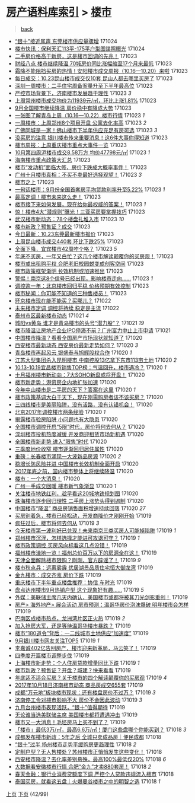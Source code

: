 [房产语料库索引](../../README.md)  > [楼市](楼市.md)
====
> [back](../README.md)

- [“银十”接近尾声 东莞楼市供应量骤增](http://jkwz.applinzi.com/ittc/7027693120890864657.html#%E2%80%9C%E9%93%B6%E5%8D%81%E2%80%9D%E6%8E%A5%E8%BF%91%E5%B0%BE%E5%A3%B0+%E4%B8%9C%E8%8E%9E%E6%A5%BC%E5%B8%82%E4%BE%9B%E5%BA%94%E9%87%8F%E9%AA%A4%E5%A2%9E) 171024  
- [楼市快讯：保利天汇113平-175平户型图谍照曝光](http://jkwz.applinzi.com/ittc/7027787992515740689.html#%E6%A5%BC%E5%B8%82%E5%BF%AB%E8%AE%AF%EF%BC%9A%E4%BF%9D%E5%88%A9%E5%A4%A9%E6%B1%87113%E5%B9%B3-175%E5%B9%B3%E6%88%B7%E5%9E%8B%E5%9B%BE%E8%B0%8D%E7%85%A7%E6%9B%9D%E5%85%89) 171024  
- [二手房价格高于新房，这是楼市回调的先兆！](http://jkwz.applinzi.com/ittc/7027685170394694673.html#%E4%BA%8C%E6%89%8B%E6%88%BF%E4%BB%B7%E6%A0%BC%E9%AB%98%E4%BA%8E%E6%96%B0%E6%88%BF%EF%BC%8C%E8%BF%99%E6%98%AF%E6%A5%BC%E5%B8%82%E5%9B%9E%E8%B0%83%E7%9A%84%E5%85%88%E5%85%86%EF%BC%81) 171023  
- [财经八点 楼市继续降温 70城房价同比涨幅缩至17个月来最低](http://jkwz.applinzi.com/ittc/7027717393005151249.html#%E8%B4%A2%E7%BB%8F%E5%85%AB%E7%82%B9+%E6%A5%BC%E5%B8%82%E7%BB%A7%E7%BB%AD%E9%99%8D%E6%B8%A9+70%E5%9F%8E%E6%88%BF%E4%BB%B7%E5%90%8C%E6%AF%94%E6%B6%A8%E5%B9%85%E7%BC%A9%E8%87%B317%E4%B8%AA%E6%9C%88%E6%9D%A5%E6%9C%80%E4%BD%8E) 171023  
- [霜降不能阻挡买房的热情！安阳楼市成交周报（10.16—10.20）来啦](http://jkwz.applinzi.com/ittc/7027698363921859600.html#%E9%9C%9C%E9%99%8D%E4%B8%8D%E8%83%BD%E9%98%BB%E6%8C%A1%E4%B9%B0%E6%88%BF%E7%9A%84%E7%83%AD%E6%83%85%EF%BC%81%E5%AE%89%E9%98%B3%E6%A5%BC%E5%B8%82%E6%88%90%E4%BA%A4%E5%91%A8%E6%8A%A5%EF%BC%8810.16%E2%80%9410.20%EF%BC%89%E6%9D%A5%E5%95%A6) 171023  
- [每日成交：10.23昆山楼市成交仅10套 昆山人都去哪里买房了](http://jkwz.applinzi.com/ittc/7027688940969133073.html#%E6%AF%8F%E6%97%A5%E6%88%90%E4%BA%A4%EF%BC%9A10.23%E6%98%86%E5%B1%B1%E6%A5%BC%E5%B8%82%E6%88%90%E4%BA%A4%E4%BB%8510%E5%A5%97+%E6%98%86%E5%B1%B1%E4%BA%BA%E9%83%BD%E5%8E%BB%E5%93%AA%E9%87%8C%E4%B9%B0%E6%88%BF%E4%BA%86) 171023  
- [深圳一周楼市：二手住宅周备案量升至下半年最高位](http://jkwz.applinzi.com/ittc/7027693825697514513.html#%E6%B7%B1%E5%9C%B3%E4%B8%80%E5%91%A8%E6%A5%BC%E5%B8%82%EF%BC%9A%E4%BA%8C%E6%89%8B%E4%BD%8F%E5%AE%85%E5%91%A8%E5%A4%87%E6%A1%88%E9%87%8F%E5%8D%87%E8%87%B3%E4%B8%8B%E5%8D%8A%E5%B9%B4%E6%9C%80%E9%AB%98%E4%BD%8D) 171023  
- [严控市场背景下，济南楼市发展趋于理性](http://jkwz.applinzi.com/ittc/7027689906615354384.html#%E4%B8%A5%E6%8E%A7%E5%B8%82%E5%9C%BA%E8%83%8C%E6%99%AF%E4%B8%8B%EF%BC%8C%E6%B5%8E%E5%8D%97%E6%A5%BC%E5%B8%82%E5%8F%91%E5%B1%95%E8%B6%8B%E4%BA%8E%E7%90%86%E6%80%A7) 171023 *3* 
- [上周常州楼市成交均价为11939元/㎡，环比上涨1.81%](http://jkwz.applinzi.com/ittc/7027685153097384976.html#%E4%B8%8A%E5%91%A8%E5%B8%B8%E5%B7%9E%E6%A5%BC%E5%B8%82%E6%88%90%E4%BA%A4%E5%9D%87%E4%BB%B7%E4%B8%BA11939%E5%85%83%2F%E3%8E%A1%EF%BC%8C%E7%8E%AF%E6%AF%94%E4%B8%8A%E6%B6%A81.81%25) 171023  
- [9月全国楼市继续降温 房价稳中有降成大势](http://jkwz.applinzi.com/ittc/7027684910490453008.html#9%E6%9C%88%E5%85%A8%E5%9B%BD%E6%A5%BC%E5%B8%82%E7%BB%A7%E7%BB%AD%E9%99%8D%E6%B8%A9+%E6%88%BF%E4%BB%B7%E7%A8%B3%E4%B8%AD%E6%9C%89%E9%99%8D%E6%88%90%E5%A4%A7%E5%8A%BF) 171023  
- [一张图了解青岛上周（10.16—10.22）楼市行情](http://jkwz.applinzi.com/ittc/7027682746867123216.html#%E4%B8%80%E5%BC%A0%E5%9B%BE%E4%BA%86%E8%A7%A3%E9%9D%92%E5%B2%9B%E4%B8%8A%E5%91%A8%EF%BC%8810.16%E2%80%9410.22%EF%BC%89%E6%A5%BC%E5%B8%82%E8%A1%8C%E6%83%85) 171023 *1* 
- [一周楼市：上周郑州8个项目开盘 公寓去化率高](http://jkwz.applinzi.com/ittc/7027674294899966993.html#%E4%B8%80%E5%91%A8%E6%A5%BC%E5%B8%82%EF%BC%9A%E4%B8%8A%E5%91%A8%E9%83%91%E5%B7%9E8%E4%B8%AA%E9%A1%B9%E7%9B%AE%E5%BC%80%E7%9B%98+%E5%85%AC%E5%AF%93%E5%8E%BB%E5%8C%96%E7%8E%87%E9%AB%98) 171023 *2* 
- [广佛同城是一家！佛山楼市下半年供应充足有房可选](http://jkwz.applinzi.com/ittc/7027674155380638736.html#%E5%B9%BF%E4%BD%9B%E5%90%8C%E5%9F%8E%E6%98%AF%E4%B8%80%E5%AE%B6%EF%BC%81%E4%BD%9B%E5%B1%B1%E6%A5%BC%E5%B8%82%E4%B8%8B%E5%8D%8A%E5%B9%B4%E4%BE%9B%E5%BA%94%E5%85%85%E8%B6%B3%E6%9C%89%E6%88%BF%E5%8F%AF%E9%80%89) 171023 *3* 
- [没买房的注意 银川楼市传来重要消息！这6件大事你得知道](http://jkwz.applinzi.com/ittc/7027670588989113361.html#%E6%B2%A1%E4%B9%B0%E6%88%BF%E7%9A%84%E6%B3%A8%E6%84%8F+%E9%93%B6%E5%B7%9D%E6%A5%BC%E5%B8%82%E4%BC%A0%E6%9D%A5%E9%87%8D%E8%A6%81%E6%B6%88%E6%81%AF%EF%BC%81%E8%BF%996%E4%BB%B6%E5%A4%A7%E4%BA%8B%E4%BD%A0%E5%BE%97%E7%9F%A5%E9%81%93) 171023  
- [楼市周报：上周重庆楼市重点大事件一览](http://jkwz.applinzi.com/ittc/7027667466417865745.html#%E6%A5%BC%E5%B8%82%E5%91%A8%E6%8A%A5%EF%BC%9A%E4%B8%8A%E5%91%A8%E9%87%8D%E5%BA%86%E6%A5%BC%E5%B8%82%E9%87%8D%E7%82%B9%E5%A4%A7%E4%BA%8B%E4%BB%B6%E4%B8%80%E8%A7%88) 171023  
- [10月第四周沪楼市成交8.58万方 均价47798元/㎡](http://jkwz.applinzi.com/ittc/7027657024832291857.html#10%E6%9C%88%E7%AC%AC%E5%9B%9B%E5%91%A8%E6%B2%AA%E6%A5%BC%E5%B8%82%E6%88%90%E4%BA%A48.58%E4%B8%87%E6%96%B9+%E5%9D%87%E4%BB%B747798%E5%85%83%2F%E3%8E%A1) 171023 *1* 
- [海南楼市重点政策大汇总](http://jkwz.applinzi.com/ittc/7027657137235428369.html#%E6%B5%B7%E5%8D%97%E6%A5%BC%E5%B8%82%E9%87%8D%E7%82%B9%E6%94%BF%E7%AD%96%E5%A4%A7%E6%B1%87%E6%80%BB) 171023  
- [楼市“发动机”面临大修，房价下跌成大概率事件！](http://jkwz.applinzi.com/ittc/7027655776284443665.html#%E6%A5%BC%E5%B8%82%E2%80%9C%E5%8F%91%E5%8A%A8%E6%9C%BA%E2%80%9D%E9%9D%A2%E4%B8%B4%E5%A4%A7%E4%BF%AE%EF%BC%8C%E6%88%BF%E4%BB%B7%E4%B8%8B%E8%B7%8C%E6%88%90%E5%A4%A7%E6%A6%82%E7%8E%87%E4%BA%8B%E4%BB%B6%EF%BC%81) 171023  
- [广州十月楼市真相：不买不卖最好选择观望！](http://jkwz.applinzi.com/ittc/7027644915180373008.html#%E5%B9%BF%E5%B7%9E%E5%8D%81%E6%9C%88%E6%A5%BC%E5%B8%82%E7%9C%9F%E7%9B%B8%EF%BC%9A%E4%B8%8D%E4%B9%B0%E4%B8%8D%E5%8D%96%E6%9C%80%E5%A5%BD%E9%80%89%E6%8B%A9%E8%A7%82%E6%9C%9B%EF%BC%81) 171023 *3* 
- [楼市之上](http://jkwz.applinzi.com/ittc/7027639308389975057.html#%E6%A5%BC%E5%B8%82%E4%B9%8B%E4%B8%8A) 171023  
- [一句话楼市：9月份全国首套房平均贷款利率升至5.22%](http://jkwz.applinzi.com/ittc/7027632909031310352.html#%E4%B8%80%E5%8F%A5%E8%AF%9D%E6%A5%BC%E5%B8%82%EF%BC%9A9%E6%9C%88%E4%BB%BD%E5%85%A8%E5%9B%BD%E9%A6%96%E5%A5%97%E6%88%BF%E5%B9%B3%E5%9D%87%E8%B4%B7%E6%AC%BE%E5%88%A9%E7%8E%87%E5%8D%87%E8%87%B35.22%25) 171023 *1* 
- [最高定调！楼市未来这么走！](http://jkwz.applinzi.com/ittc/7027631889790272528.html#%E6%9C%80%E9%AB%98%E5%AE%9A%E8%B0%83%EF%BC%81%E6%A5%BC%E5%B8%82%E6%9C%AA%E6%9D%A5%E8%BF%99%E4%B9%88%E8%B5%B0%EF%BC%81) 171023  
- [楼市接下来如何发展，现在给你最权威的答案！](http://jkwz.applinzi.com/ittc/7027610066109334544.html#%E6%A5%BC%E5%B8%82%E6%8E%A5%E4%B8%8B%E6%9D%A5%E5%A6%82%E4%BD%95%E5%8F%91%E5%B1%95%EF%BC%8C%E7%8E%B0%E5%9C%A8%E7%BB%99%E4%BD%A0%E6%9C%80%E6%9D%83%E5%A8%81%E7%9A%84%E7%AD%94%E6%A1%88%EF%BC%81) 171023 *1* 
- [惊！楼市4大“潜规则”曝光！三亚买房要掌握技巧](http://jkwz.applinzi.com/ittc/7027605834266313745.html#%E6%83%8A%EF%BC%81%E6%A5%BC%E5%B8%824%E5%A4%A7%E2%80%9C%E6%BD%9C%E8%A7%84%E5%88%99%E2%80%9D%E6%9B%9D%E5%85%89%EF%BC%81%E4%B8%89%E4%BA%9A%E4%B9%B0%E6%88%BF%E8%A6%81%E6%8E%8C%E6%8F%A1%E6%8A%80%E5%B7%A7) 171023  
- [武汉楼市新动态：78个楼盘扎堆入市](http://jkwz.applinzi.com/ittc/7027604829197829137.html#%E6%AD%A6%E6%B1%89%E6%A5%BC%E5%B8%82%E6%96%B0%E5%8A%A8%E6%80%81%EF%BC%9A78%E4%B8%AA%E6%A5%BC%E7%9B%98%E6%89%8E%E5%A0%86%E5%85%A5%E5%B8%82) 171023 *10* 
- [楼市新政？预售证？成交](http://jkwz.applinzi.com/ittc/7027599740861154320.html#%E6%A5%BC%E5%B8%82%E6%96%B0%E6%94%BF%EF%BC%9F%E9%A2%84%E5%94%AE%E8%AF%81%EF%BC%9F%E6%88%90%E4%BA%A4) 171023  
- [今日最新：10.23东莞最新楼市报价](http://jkwz.applinzi.com/ittc/7027578092426626064.html#%E4%BB%8A%E6%97%A5%E6%9C%80%E6%96%B0%EF%BC%9A10.23%E4%B8%9C%E8%8E%9E%E6%9C%80%E6%96%B0%E6%A5%BC%E5%B8%82%E6%8A%A5%E4%BB%B7) 171023  
- [上周昆山楼市成交440套 环比下跌25%](http://jkwz.applinzi.com/ittc/7027578050433254416.html#%E4%B8%8A%E5%91%A8%E6%98%86%E5%B1%B1%E6%A5%BC%E5%B8%82%E6%88%90%E4%BA%A4440%E5%A5%97+%E7%8E%AF%E6%AF%94%E4%B8%8B%E8%B7%8C25%25) 171023  
- [全面下降，宜宾楼市42周咋个咯？](http://jkwz.applinzi.com/ittc/7027577448328332304.html#%E5%85%A8%E9%9D%A2%E4%B8%8B%E9%99%8D%EF%BC%8C%E5%AE%9C%E5%AE%BE%E6%A5%BC%E5%B8%8242%E5%91%A8%E5%92%8B%E4%B8%AA%E5%92%AF%EF%BC%9F) 171023 *5* 
- [年底不买房，一年又白忙？这几个楼市解读颠覆你的买房观！](http://jkwz.applinzi.com/ittc/7027572980622820368.html#%E5%B9%B4%E5%BA%95%E4%B8%8D%E4%B9%B0%E6%88%BF%EF%BC%8C%E4%B8%80%E5%B9%B4%E5%8F%88%E7%99%BD%E5%BF%99%EF%BC%9F%E8%BF%99%E5%87%A0%E4%B8%AA%E6%A5%BC%E5%B8%82%E8%A7%A3%E8%AF%BB%E9%A2%A0%E8%A6%86%E4%BD%A0%E7%9A%84%E4%B9%B0%E6%88%BF%E8%A7%82%EF%BC%81) 171023  
- [楼市或出租购平权 合肥老旧校园蜕变成创客空间](http://jkwz.applinzi.com/ittc/7027565274377749521.html#%E6%A5%BC%E5%B8%82%E6%88%96%E5%87%BA%E7%A7%9F%E8%B4%AD%E5%B9%B3%E6%9D%83+%E5%90%88%E8%82%A5%E8%80%81%E6%97%A7%E6%A0%A1%E5%9B%AD%E8%9C%95%E5%8F%98%E6%88%90%E5%88%9B%E5%AE%A2%E7%A9%BA%E9%97%B4) 171023  
- [楼市政策框架渐明 长效机制或加速推出](http://jkwz.applinzi.com/ittc/7027541317377328144.html#%E6%A5%BC%E5%B8%82%E6%94%BF%E7%AD%96%E6%A1%86%E6%9E%B6%E6%B8%90%E6%98%8E+%E9%95%BF%E6%95%88%E6%9C%BA%E5%88%B6%E6%88%96%E5%8A%A0%E9%80%9F%E6%8E%A8%E5%87%BA) 171023  
- [警惕！南京这8个信号已经出现，影响楼市走向……](http://jkwz.applinzi.com/ittc/7027537556118438929.html#%E8%AD%A6%E6%83%95%EF%BC%81%E5%8D%97%E4%BA%AC%E8%BF%998%E4%B8%AA%E4%BF%A1%E5%8F%B7%E5%B7%B2%E7%BB%8F%E5%87%BA%E7%8E%B0%EF%BC%8C%E5%BD%B1%E5%93%8D%E6%A5%BC%E5%B8%82%E8%B5%B0%E5%90%91%E2%80%A6%E2%80%A6) 171023 *1* 
- [调控逾一年：北京楼市回归平稳 价格预期有效控制](http://jkwz.applinzi.com/ittc/7027528116191364113.html#%E8%B0%83%E6%8E%A7%E9%80%BE%E4%B8%80%E5%B9%B4%EF%BC%9A%E5%8C%97%E4%BA%AC%E6%A5%BC%E5%B8%82%E5%9B%9E%E5%BD%92%E5%B9%B3%E7%A8%B3+%E4%BB%B7%E6%A0%BC%E9%A2%84%E6%9C%9F%E6%9C%89%E6%95%88%E6%8E%A7%E5%88%B6) 171023  
- [楼市秘闻：你可能不知道的三种售楼员！](http://jkwz.applinzi.com/ittc/7027367303610631184.html#%E6%A5%BC%E5%B8%82%E7%A7%98%E9%97%BB%EF%BC%9A%E4%BD%A0%E5%8F%AF%E8%83%BD%E4%B8%8D%E7%9F%A5%E9%81%93%E7%9A%84%E4%B8%89%E7%A7%8D%E5%94%AE%E6%A5%BC%E5%91%98%EF%BC%81) 171023  
- [环京楼市现在能不能买？买哪儿？](http://jkwz.applinzi.com/ittc/7027394112838435857.html#%E7%8E%AF%E4%BA%AC%E6%A5%BC%E5%B8%82%E7%8E%B0%E5%9C%A8%E8%83%BD%E4%B8%8D%E8%83%BD%E4%B9%B0%EF%BC%9F%E4%B9%B0%E5%93%AA%E5%84%BF%EF%BC%9F) 171022  
- [未来楼市定调 调控将持续 稳定是主流](http://jkwz.applinzi.com/ittc/7027391808018056209.html#%E6%9C%AA%E6%9D%A5%E6%A5%BC%E5%B8%82%E5%AE%9A%E8%B0%83+%E8%B0%83%E6%8E%A7%E5%B0%86%E6%8C%81%E7%BB%AD+%E7%A8%B3%E5%AE%9A%E6%98%AF%E4%B8%BB%E6%B5%81) 171022  
- [泰州市区最新楼市动态](http://jkwz.applinzi.com/ittc/7026841623466607632.html#%E6%B3%B0%E5%B7%9E%E5%B8%82%E5%8C%BA%E6%9C%80%E6%96%B0%E6%A5%BC%E5%B8%82%E5%8A%A8%E6%80%81) 171021 *4* 
- [城阳vs黄岛 谁才是青岛楼市的头号“潜力股”？](http://jkwz.applinzi.com/ittc/7026783398515966993.html#%E5%9F%8E%E9%98%B3vs%E9%BB%84%E5%B2%9B+%E8%B0%81%E6%89%8D%E6%98%AF%E9%9D%92%E5%B2%9B%E6%A5%BC%E5%B8%82%E7%9A%84%E5%A4%B4%E5%8F%B7%E2%80%9C%E6%BD%9C%E5%8A%9B%E8%82%A1%E2%80%9D%EF%BC%9F) 171021 *19* 
- [楼市降温让房地产企业IPO停滞不前？广州富力中止上市申请](http://jkwz.applinzi.com/ittc/7026686630990185488.html#%E6%A5%BC%E5%B8%82%E9%99%8D%E6%B8%A9%E8%AE%A9%E6%88%BF%E5%9C%B0%E4%BA%A7%E4%BC%81%E4%B8%9AIPO%E5%81%9C%E6%BB%9E%E4%B8%8D%E5%89%8D%EF%BC%9F%E5%B9%BF%E5%B7%9E%E5%AF%8C%E5%8A%9B%E4%B8%AD%E6%AD%A2%E4%B8%8A%E5%B8%82%E7%94%B3%E8%AF%B7) 171021  
- [中国楼市降温？看看全国房产市场现状就知道了](http://jkwz.applinzi.com/ittc/7026591727236940816.html#%E4%B8%AD%E5%9B%BD%E6%A5%BC%E5%B8%82%E9%99%8D%E6%B8%A9%EF%BC%9F%E7%9C%8B%E7%9C%8B%E5%85%A8%E5%9B%BD%E6%88%BF%E4%BA%A7%E5%B8%82%E5%9C%BA%E7%8E%B0%E7%8A%B6%E5%B0%B1%E7%9F%A5%E9%81%93%E4%BA%86) 171020  
- [西安楼市最新动态 西安房价最新走势如何？](http://jkwz.applinzi.com/ittc/7026583926972351505.html#%E8%A5%BF%E5%AE%89%E6%A5%BC%E5%B8%82%E6%9C%80%E6%96%B0%E5%8A%A8%E6%80%81+%E8%A5%BF%E5%AE%89%E6%88%BF%E4%BB%B7%E6%9C%80%E6%96%B0%E8%B5%B0%E5%8A%BF%E5%A6%82%E4%BD%95%EF%BC%9F) 171020 *3* 
- [青岛楼市再起风云 银盛泰与旭辉股权合作](http://jkwz.applinzi.com/ittc/7026569824610812945.html#%E9%9D%92%E5%B2%9B%E6%A5%BC%E5%B8%82%E5%86%8D%E8%B5%B7%E9%A3%8E%E4%BA%91+%E9%93%B6%E7%9B%9B%E6%B3%B0%E4%B8%8E%E6%97%AD%E8%BE%89%E8%82%A1%E6%9D%83%E5%90%88%E4%BD%9C) 171020 *1* 
- [江苏大型集团杀入昆明楼市 中南控股13亿拿下东市113亩土地](http://jkwz.applinzi.com/ittc/7026568288564413456.html#%E6%B1%9F%E8%8B%8F%E5%A4%A7%E5%9E%8B%E9%9B%86%E5%9B%A2%E6%9D%80%E5%85%A5%E6%98%86%E6%98%8E%E6%A5%BC%E5%B8%82+%E4%B8%AD%E5%8D%97%E6%8E%A7%E8%82%A113%E4%BA%BF%E6%8B%BF%E4%B8%8B%E4%B8%9C%E5%B8%82113%E4%BA%A9%E5%9C%9F%E5%9C%B0) 171020 *2* 
- [10.13-10.19宜昌楼市销售TOP榜：气温回升，楼市遇冷？](http://jkwz.applinzi.com/ittc/7026562146132034577.html#10.13-10.19%E5%AE%9C%E6%98%8C%E6%A5%BC%E5%B8%82%E9%94%80%E5%94%AETOP%E6%A6%9C%EF%BC%9A%E6%B0%94%E6%B8%A9%E5%9B%9E%E5%8D%87%EF%BC%8C%E6%A5%BC%E5%B8%82%E9%81%87%E5%86%B7%EF%BC%9F) 171020 *1* 
- [十月福州楼市新动向：7大SOHO新盘或将开盘！](http://jkwz.applinzi.com/ittc/7026560198670550033.html#%E5%8D%81%E6%9C%88%E7%A6%8F%E5%B7%9E%E6%A5%BC%E5%B8%82%E6%96%B0%E5%8A%A8%E5%90%91%EF%BC%9A7%E5%A4%A7SOHO%E6%96%B0%E7%9B%98%E6%88%96%E5%B0%86%E5%BC%80%E7%9B%98%EF%BC%81) 171020  
- [楼市新走势：港资房企内地扩张加速](http://jkwz.applinzi.com/ittc/7026540138702832657.html#%E6%A5%BC%E5%B8%82%E6%96%B0%E8%B5%B0%E5%8A%BF%EF%BC%9A%E6%B8%AF%E8%B5%84%E6%88%BF%E4%BC%81%E5%86%85%E5%9C%B0%E6%89%A9%E5%BC%A0%E5%8A%A0%E9%80%9F) 171020  
- [今年中山楼市是二手房的天下？答案在这里](http://jkwz.applinzi.com/ittc/7026539987372344336.html#%E4%BB%8A%E5%B9%B4%E4%B8%AD%E5%B1%B1%E6%A5%BC%E5%B8%82%E6%98%AF%E4%BA%8C%E6%89%8B%E6%88%BF%E7%9A%84%E5%A4%A9%E4%B8%8B%EF%BC%9F%E7%AD%94%E6%A1%88%E5%9C%A8%E8%BF%99%E9%87%8C) 171020 *1* 
- [楼市政策基调大白于天下，现在刚需购房者该不该买房？](http://jkwz.applinzi.com/ittc/7026531136946308112.html#%E6%A5%BC%E5%B8%82%E6%94%BF%E7%AD%96%E5%9F%BA%E8%B0%83%E5%A4%A7%E7%99%BD%E4%BA%8E%E5%A4%A9%E4%B8%8B%EF%BC%8C%E7%8E%B0%E5%9C%A8%E5%88%9A%E9%9C%80%E8%B4%AD%E6%88%BF%E8%80%85%E8%AF%A5%E4%B8%8D%E8%AF%A5%E4%B9%B0%E6%88%BF%EF%BC%9F) 171020  
- [三四线楼市是美丽陷阱，没有活路，没有认错机会！](http://jkwz.applinzi.com/ittc/7026530544291152912.html#%E4%B8%89%E5%9B%9B%E7%BA%BF%E6%A5%BC%E5%B8%82%E6%98%AF%E7%BE%8E%E4%B8%BD%E9%99%B7%E9%98%B1%EF%BC%8C%E6%B2%A1%E6%9C%89%E6%B4%BB%E8%B7%AF%EF%BC%8C%E6%B2%A1%E6%9C%89%E8%AE%A4%E9%94%99%E6%9C%BA%E4%BC%9A%EF%BC%81) 171020  
- [北京2017年调控楼市两条经验](http://jkwz.applinzi.com/ittc/7026530032091137041.html#%E5%8C%97%E4%BA%AC2017%E5%B9%B4%E8%B0%83%E6%8E%A7%E6%A5%BC%E5%B8%82%E4%B8%A4%E6%9D%A1%E7%BB%8F%E9%AA%8C) 171020 *1* 
- [揭露楼市验房陷阱 小问题也有大隐患](http://jkwz.applinzi.com/ittc/7026527610992067600.html#%E6%8F%AD%E9%9C%B2%E6%A5%BC%E5%B8%82%E9%AA%8C%E6%88%BF%E9%99%B7%E9%98%B1+%E5%B0%8F%E9%97%AE%E9%A2%98%E4%B9%9F%E6%9C%89%E5%A4%A7%E9%9A%90%E6%82%A3) 171020  
- [全国楼市调控开启“5限”时代，房价将何去何从？](http://jkwz.applinzi.com/ittc/7026511650620965904.html#%E5%85%A8%E5%9B%BD%E6%A5%BC%E5%B8%82%E8%B0%83%E6%8E%A7%E5%BC%80%E5%90%AF%E2%80%9C5%E9%99%90%E2%80%9D%E6%97%B6%E4%BB%A3%EF%BC%8C%E6%88%BF%E4%BB%B7%E5%B0%86%E4%BD%95%E5%8E%BB%E4%BD%95%E4%BB%8E%EF%BC%9F) 171020  
- [深圳楼市投机热度减缓 开发商迎租赁市场新机遇](http://jkwz.applinzi.com/ittc/7026501345752908816.html#%E6%B7%B1%E5%9C%B3%E6%A5%BC%E5%B8%82%E6%8A%95%E6%9C%BA%E7%83%AD%E5%BA%A6%E5%87%8F%E7%BC%93+%E5%BC%80%E5%8F%91%E5%95%86%E8%BF%8E%E7%A7%9F%E8%B5%81%E5%B8%82%E5%9C%BA%E6%96%B0%E6%9C%BA%E9%81%87) 171020  
- [全国楼市新走势 进入“限售”时代](http://jkwz.applinzi.com/ittc/7026490957334316049.html#%E5%85%A8%E5%9B%BD%E6%A5%BC%E5%B8%82%E6%96%B0%E8%B5%B0%E5%8A%BF+%E8%BF%9B%E5%85%A5%E2%80%9C%E9%99%90%E5%94%AE%E2%80%9D%E6%97%B6%E4%BB%A3) 171020  
- [三季度地价收窄 楼市逐渐回归居住属性](http://jkwz.applinzi.com/ittc/7026490953051931664.html#%E4%B8%89%E5%AD%A3%E5%BA%A6%E5%9C%B0%E4%BB%B7%E6%94%B6%E7%AA%84+%E6%A5%BC%E5%B8%82%E9%80%90%E6%B8%90%E5%9B%9E%E5%BD%92%E5%B1%85%E4%BD%8F%E5%B1%9E%E6%80%A7) 171020  
- [重磅：长春楼市涌现一大波新品房源](http://jkwz.applinzi.com/ittc/7026485068305007632.html#%E9%87%8D%E7%A3%85%EF%BC%9A%E9%95%BF%E6%98%A5%E6%A5%BC%E5%B8%82%E6%B6%8C%E7%8E%B0%E4%B8%80%E5%A4%A7%E6%B3%A2%E6%96%B0%E5%93%81%E6%88%BF%E6%BA%90) 171020 *2* 
- [稳增长防风险并进 中国楼市长效机制全面开启](http://jkwz.applinzi.com/ittc/7026478872701436944.html#%E7%A8%B3%E5%A2%9E%E9%95%BF%E9%98%B2%E9%A3%8E%E9%99%A9%E5%B9%B6%E8%BF%9B+%E4%B8%AD%E5%9B%BD%E6%A5%BC%E5%B8%82%E9%95%BF%E6%95%88%E6%9C%BA%E5%88%B6%E5%85%A8%E9%9D%A2%E5%BC%80%E5%90%AF) 171020  
- [2017年底之前，国内楼市整体上将继续降温](http://jkwz.applinzi.com/ittc/7026450149235229713.html#2017%E5%B9%B4%E5%BA%95%E4%B9%8B%E5%89%8D%EF%BC%8C%E5%9B%BD%E5%86%85%E6%A5%BC%E5%B8%82%E6%95%B4%E4%BD%93%E4%B8%8A%E5%B0%86%E7%BB%A7%E7%BB%AD%E9%99%8D%E6%B8%A9) 171020  
- [楼市：一个大消息！](http://jkwz.applinzi.com/ittc/7026448606373086224.html#%E6%A5%BC%E5%B8%82%EF%BC%9A%E4%B8%80%E4%B8%AA%E5%A4%A7%E6%B6%88%E6%81%AF%EF%BC%81) 171020  
- [广州一手成交回暖 楼市新气象渐显](http://jkwz.applinzi.com/ittc/7026440691364922385.html#%E5%B9%BF%E5%B7%9E%E4%B8%80%E6%89%8B%E6%88%90%E4%BA%A4%E5%9B%9E%E6%9A%96+%E6%A5%BC%E5%B8%82%E6%96%B0%E6%B0%94%E8%B1%A1%E6%B8%90%E6%98%BE) 171020 *1* 
- [关注楼市地铁红利，趁早看这20城地铁规划图](http://jkwz.applinzi.com/ittc/7026438184265843728.html#%E5%85%B3%E6%B3%A8%E6%A5%BC%E5%B8%82%E5%9C%B0%E9%93%81%E7%BA%A2%E5%88%A9%EF%BC%8C%E8%B6%81%E6%97%A9%E7%9C%8B%E8%BF%9920%E5%9F%8E%E5%9C%B0%E9%93%81%E8%A7%84%E5%88%92%E5%9B%BE) 171020  
- [珠海楼市逐步回归理性 二手房上涨势头得到遏制](http://jkwz.applinzi.com/ittc/7026429894425314321.html#%E7%8F%A0%E6%B5%B7%E6%A5%BC%E5%B8%82%E9%80%90%E6%AD%A5%E5%9B%9E%E5%BD%92%E7%90%86%E6%80%A7+%E4%BA%8C%E6%89%8B%E6%88%BF%E4%B8%8A%E6%B6%A8%E5%8A%BF%E5%A4%B4%E5%BE%97%E5%88%B0%E9%81%8F%E5%88%B6) 171020  
- [中国楼市“降温” 商品房销售面积增速持续回落](http://jkwz.applinzi.com/ittc/7026306996943455249.html#%E4%B8%AD%E5%9B%BD%E6%A5%BC%E5%B8%82%E2%80%9C%E9%99%8D%E6%B8%A9%E2%80%9D+%E5%95%86%E5%93%81%E6%88%BF%E9%94%80%E5%94%AE%E9%9D%A2%E7%A7%AF%E5%A2%9E%E9%80%9F%E6%8C%81%E7%BB%AD%E5%9B%9E%E8%90%BD) 171020 *27* 
- [买房别着急，楼市已经松动，开发商降价才刚刚开始](http://jkwz.applinzi.com/ittc/7026285972386481169.html#%E4%B9%B0%E6%88%BF%E5%88%AB%E7%9D%80%E6%80%A5%EF%BC%8C%E6%A5%BC%E5%B8%82%E5%B7%B2%E7%BB%8F%E6%9D%BE%E5%8A%A8%EF%BC%8C%E5%BC%80%E5%8F%91%E5%95%86%E9%99%8D%E4%BB%B7%E6%89%8D%E5%88%9A%E5%88%9A%E5%BC%80%E5%A7%8B) 171019  
- [疯狂过后，楼市将何去何从](http://jkwz.applinzi.com/ittc/7026235624506524688.html#%E7%96%AF%E7%8B%82%E8%BF%87%E5%90%8E%EF%BC%8C%E6%A5%BC%E5%B8%82%E5%B0%86%E4%BD%95%E5%8E%BB%E4%BD%95%E4%BB%8E) 171019 *3* 
- [今天楼市第一波利好已兑现！未来南京三类买房人可能掉陷阱](http://jkwz.applinzi.com/ittc/7026196697133351953.html#%E4%BB%8A%E5%A4%A9%E6%A5%BC%E5%B8%82%E7%AC%AC%E4%B8%80%E6%B3%A2%E5%88%A9%E5%A5%BD%E5%B7%B2%E5%85%91%E7%8E%B0%EF%BC%81%E6%9C%AA%E6%9D%A5%E5%8D%97%E4%BA%AC%E4%B8%89%E7%B1%BB%E4%B9%B0%E6%88%BF%E4%BA%BA%E5%8F%AF%E8%83%BD%E6%8E%89%E9%99%B7%E9%98%B1) 171019 *1* 
- [郑州楼市沉浮，怎样选择才能进可攻退可守？](http://jkwz.applinzi.com/ittc/7026194889925198865.html#%E9%83%91%E5%B7%9E%E6%A5%BC%E5%B8%82%E6%B2%89%E6%B5%AE%EF%BC%8C%E6%80%8E%E6%A0%B7%E9%80%89%E6%8B%A9%E6%89%8D%E8%83%BD%E8%BF%9B%E5%8F%AF%E6%94%BB%E9%80%80%E5%8F%AF%E5%AE%88%EF%BC%9F) 171019 *1* 
- [楼市政策调控 买房风向标看这几点没错！](http://jkwz.applinzi.com/ittc/7026190755536847888.html#%E6%A5%BC%E5%B8%82%E6%94%BF%E7%AD%96%E8%B0%83%E6%8E%A7+%E4%B9%B0%E6%88%BF%E9%A3%8E%E5%90%91%E6%A0%87%E7%9C%8B%E8%BF%99%E5%87%A0%E7%82%B9%E6%B2%A1%E9%94%99%EF%BC%81) 171019  
- [福州楼市洼地一览！福州总价百万以下的房源全在这！](http://jkwz.applinzi.com/ittc/7026187337489450000.html#%E7%A6%8F%E5%B7%9E%E6%A5%BC%E5%B8%82%E6%B4%BC%E5%9C%B0%E4%B8%80%E8%A7%88%EF%BC%81%E7%A6%8F%E5%B7%9E%E6%80%BB%E4%BB%B7%E7%99%BE%E4%B8%87%E4%BB%A5%E4%B8%8B%E7%9A%84%E6%88%BF%E6%BA%90%E5%85%A8%E5%9C%A8%E8%BF%99%EF%BC%81) 171019  
- [天津全面解除楼市限购？刚刚，官方辟谣了！](http://jkwz.applinzi.com/ittc/7026181960198784017.html#%E5%A4%A9%E6%B4%A5%E5%85%A8%E9%9D%A2%E8%A7%A3%E9%99%A4%E6%A5%BC%E5%B8%82%E9%99%90%E8%B4%AD%EF%BC%9F%E5%88%9A%E5%88%9A%EF%BC%8C%E5%AE%98%E6%96%B9%E8%BE%9F%E8%B0%A3%E4%BA%86%EF%BC%81) 171019 *9* 
- [楼市秋点兵：远离雾霾 优居湖景品质住宅恒大御龙湾](http://jkwz.applinzi.com/ittc/7026180582021792784.html#%E6%A5%BC%E5%B8%82%E7%A7%8B%E7%82%B9%E5%85%B5%EF%BC%9A%E8%BF%9C%E7%A6%BB%E9%9B%BE%E9%9C%BE+%E4%BC%98%E5%B1%85%E6%B9%96%E6%99%AF%E5%93%81%E8%B4%A8%E4%BD%8F%E5%AE%85%E6%81%92%E5%A4%A7%E5%BE%A1%E9%BE%99%E6%B9%BE) 171019  
- [金九楼市：成交齐涨 房价下跌](http://jkwz.applinzi.com/ittc/7026166574287946768.html#%E9%87%91%E4%B9%9D%E6%A5%BC%E5%B8%82%EF%BC%9A%E6%88%90%E4%BA%A4%E9%BD%90%E6%B6%A8+%E6%88%BF%E4%BB%B7%E4%B8%8B%E8%B7%8C) 171019  
- [重庆楼市下半年重点楼盘推荐：协信 车时光](http://jkwz.applinzi.com/ittc/7026157776995353616.html#%E9%87%8D%E5%BA%86%E6%A5%BC%E5%B8%82%E4%B8%8B%E5%8D%8A%E5%B9%B4%E9%87%8D%E7%82%B9%E6%A5%BC%E7%9B%98%E6%8E%A8%E8%8D%90%EF%BC%9A%E5%8D%8F%E4%BF%A1+%E8%BD%A6%E6%97%B6%E5%85%89) 171019  
- [盘点达州楼市9月热销户型 这个现象好有趣……](http://jkwz.applinzi.com/ittc/7026152719352595473.html#%E7%9B%98%E7%82%B9%E8%BE%BE%E5%B7%9E%E6%A5%BC%E5%B8%829%E6%9C%88%E7%83%AD%E9%94%80%E6%88%B7%E5%9E%8B+%E8%BF%99%E4%B8%AA%E7%8E%B0%E8%B1%A1%E5%A5%BD%E6%9C%89%E8%B6%A3%E2%80%A6%E2%80%A6) 171019 *5* 
- [外媒：美联储主席几天内确认，美国楼市或都将被其刀光剑影重创！](http://jkwz.applinzi.com/ittc/7026110450893325328.html#%E5%A4%96%E5%AA%92%EF%BC%9A%E7%BE%8E%E8%81%94%E5%82%A8%E4%B8%BB%E5%B8%AD%E5%87%A0%E5%A4%A9%E5%86%85%E7%A1%AE%E8%AE%A4%EF%BC%8C%E7%BE%8E%E5%9B%BD%E6%A5%BC%E5%B8%82%E6%88%96%E9%83%BD%E5%B0%86%E8%A2%AB%E5%85%B6%E5%88%80%E5%85%89%E5%89%91%E5%BD%B1%E9%87%8D%E5%88%9B%EF%BC%81) 171019  
- [房产&gt; 海外地产&gt; 展会活动 房市预测：温哥华房价泡沫爆破 明年楼市会怎样](http://jkwz.applinzi.com/ittc/7026127643852932112.html#%E6%88%BF%E4%BA%A7%26gt%3B+%E6%B5%B7%E5%A4%96%E5%9C%B0%E4%BA%A7%26gt%3B+%E5%B1%95%E4%BC%9A%E6%B4%BB%E5%8A%A8+%E6%88%BF%E5%B8%82%E9%A2%84%E6%B5%8B%EF%BC%9A%E6%B8%A9%E5%93%A5%E5%8D%8E%E6%88%BF%E4%BB%B7%E6%B3%A1%E6%B2%AB%E7%88%86%E7%A0%B4+%E6%98%8E%E5%B9%B4%E6%A5%BC%E5%B8%82%E4%BC%9A%E6%80%8E%E6%A0%B7) 171019  
- [巴南区成楼市热点，龙洲湾片区正火热](http://jkwz.applinzi.com/ittc/7026122982504793104.html#%E5%B7%B4%E5%8D%97%E5%8C%BA%E6%88%90%E6%A5%BC%E5%B8%82%E7%83%AD%E7%82%B9%EF%BC%8C%E9%BE%99%E6%B4%B2%E6%B9%BE%E7%89%87%E5%8C%BA%E6%AD%A3%E7%81%AB%E7%83%AD) 171019 *2* 
- [加入抢房大军，还是等待温哥华楼市暴跌？](http://jkwz.applinzi.com/ittc/7026122482078188561.html#%E5%8A%A0%E5%85%A5%E6%8A%A2%E6%88%BF%E5%A4%A7%E5%86%9B%EF%BC%8C%E8%BF%98%E6%98%AF%E7%AD%89%E5%BE%85%E6%B8%A9%E5%93%A5%E5%8D%8E%E6%A5%BC%E5%B8%82%E6%9A%B4%E8%B7%8C%EF%BC%9F) 171019  
- [楼市“180道令”背后：一二线城市土地供应“加速度”](http://jkwz.applinzi.com/ittc/7026118754319205393.html#%E6%A5%BC%E5%B8%82%E2%80%9C180%E9%81%93%E4%BB%A4%E2%80%9D%E8%83%8C%E5%90%8E%EF%BC%9A%E4%B8%80%E4%BA%8C%E7%BA%BF%E5%9F%8E%E5%B8%82%E5%9C%9F%E5%9C%B0%E4%BE%9B%E5%BA%94%E2%80%9C%E5%8A%A0%E9%80%9F%E5%BA%A6%E2%80%9D) 171019  
- [9月银川楼市网友关注TOP5](http://jkwz.applinzi.com/ittc/7026111854970143760.html#9%E6%9C%88%E9%93%B6%E5%B7%9D%E6%A5%BC%E5%B8%82%E7%BD%91%E5%8F%8B%E5%85%B3%E6%B3%A8TOP5) 171019 *1* 
- [李嘉诚402亿告别房产，楼市迎来新革局，马云笑了！](http://jkwz.applinzi.com/ittc/7026101560885642256.html#%E6%9D%8E%E5%98%89%E8%AF%9A402%E4%BA%BF%E5%91%8A%E5%88%AB%E6%88%BF%E4%BA%A7%EF%BC%8C%E6%A5%BC%E5%B8%82%E8%BF%8E%E6%9D%A5%E6%96%B0%E9%9D%A9%E5%B1%80%EF%BC%8C%E9%A9%AC%E4%BA%91%E7%AC%91%E4%BA%86%EF%BC%81) 171019  
- [四季度开篇楼市调整步伐](http://jkwz.applinzi.com/ittc/7026096381532570640.html#%E5%9B%9B%E5%AD%A3%E5%BA%A6%E5%BC%80%E7%AF%87%E6%A5%BC%E5%B8%82%E8%B0%83%E6%95%B4%E6%AD%A5%E4%BC%90) 171019  
- [上海楼市新走势：个人住房贷款增量同比下跌](http://jkwz.applinzi.com/ittc/7026087238046319633.html#%E4%B8%8A%E6%B5%B7%E6%A5%BC%E5%B8%82%E6%96%B0%E8%B5%B0%E5%8A%BF%EF%BC%9A%E4%B8%AA%E4%BA%BA%E4%BD%8F%E6%88%BF%E8%B4%B7%E6%AC%BE%E5%A2%9E%E9%87%8F%E5%90%8C%E6%AF%94%E4%B8%8B%E8%B7%8C) 171019 *1* 
- [楼市新政？预售证？开盘？城建？快来看看](http://jkwz.applinzi.com/ittc/7026087106429060113.html#%E6%A5%BC%E5%B8%82%E6%96%B0%E6%94%BF%EF%BC%9F%E9%A2%84%E5%94%AE%E8%AF%81%EF%BC%9F%E5%BC%80%E7%9B%98%EF%BC%9F%E5%9F%8E%E5%BB%BA%EF%BC%9F%E5%BF%AB%E6%9D%A5%E7%9C%8B%E7%9C%8B) 171019  
- [年底适不适合买房？关于楼市的四个解读颠覆你的买房观](http://jkwz.applinzi.com/ittc/7026077283188737041.html#%E5%B9%B4%E5%BA%95%E9%80%82%E4%B8%8D%E9%80%82%E5%90%88%E4%B9%B0%E6%88%BF%EF%BC%9F%E5%85%B3%E4%BA%8E%E6%A5%BC%E5%B8%82%E7%9A%84%E5%9B%9B%E4%B8%AA%E8%A7%A3%E8%AF%BB%E9%A2%A0%E8%A6%86%E4%BD%A0%E7%9A%84%E4%B9%B0%E6%88%BF%E8%A7%82) 171019 *4* 
- [2017年10月18日济南楼市动态 商品房成交655套](http://jkwz.applinzi.com/ittc/7026075772224275472.html#2017%E5%B9%B410%E6%9C%8818%E6%97%A5%E6%B5%8E%E5%8D%97%E6%A5%BC%E5%B8%82%E5%8A%A8%E6%80%81+%E5%95%86%E5%93%81%E6%88%BF%E6%88%90%E4%BA%A4655%E5%A5%97) 171019  
- [成都“万元地”板块楼市现状：还有楼盘房价不过万？](http://jkwz.applinzi.com/ittc/7026075203115942929.html#%E6%88%90%E9%83%BD%E2%80%9C%E4%B8%87%E5%85%83%E5%9C%B0%E2%80%9D%E6%9D%BF%E5%9D%97%E6%A5%BC%E5%B8%82%E7%8E%B0%E7%8A%B6%EF%BC%9A%E8%BF%98%E6%9C%89%E6%A5%BC%E7%9B%98%E6%88%BF%E4%BB%B7%E4%B8%8D%E8%BF%87%E4%B8%87%EF%BC%9F) 171019 *3* 
- [济南停工令对楼市影响不大 房价不会因此波动](http://jkwz.applinzi.com/ittc/7026075237119165456.html#%E6%B5%8E%E5%8D%97%E5%81%9C%E5%B7%A5%E4%BB%A4%E5%AF%B9%E6%A5%BC%E5%B8%82%E5%BD%B1%E5%93%8D%E4%B8%8D%E5%A4%A7+%E6%88%BF%E4%BB%B7%E4%B8%8D%E4%BC%9A%E5%9B%A0%E6%AD%A4%E6%B3%A2%E5%8A%A8) 171019 *3* 
- [九月台州楼市表现活跃，“银十”值得期待](http://jkwz.applinzi.com/ittc/7026074881257636880.html#%E4%B9%9D%E6%9C%88%E5%8F%B0%E5%B7%9E%E6%A5%BC%E5%B8%82%E8%A1%A8%E7%8E%B0%E6%B4%BB%E8%B7%83%EF%BC%8C%E2%80%9C%E9%93%B6%E5%8D%81%E2%80%9D%E5%80%BC%E5%BE%97%E6%9C%9F%E5%BE%85) 171019  
- [无论谁当选美联储主席 美国楼市都将遭遇冲击](http://jkwz.applinzi.com/ittc/7026070103270097936.html#%E6%97%A0%E8%AE%BA%E8%B0%81%E5%BD%93%E9%80%89%E7%BE%8E%E8%81%94%E5%82%A8%E4%B8%BB%E5%B8%AD+%E7%BE%8E%E5%9B%BD%E6%A5%BC%E5%B8%82%E9%83%BD%E5%B0%86%E9%81%AD%E9%81%87%E5%86%B2%E5%87%BB) 171019  
- [楼市又一大消息！毛坯房马上买不到了？](http://jkwz.applinzi.com/ittc/7026044337245389840.html#%E6%A5%BC%E5%B8%82%E5%8F%88%E4%B8%80%E5%A4%A7%E6%B6%88%E6%81%AF%EF%BC%81%E6%AF%9B%E5%9D%AF%E6%88%BF%E9%A9%AC%E4%B8%8A%E4%B9%B0%E4%B8%8D%E5%88%B0%E4%BA%86%EF%BC%9F) 171019  
- [「楼市」最低3万/㎡，最高6.6万/㎡！厦门这些盘哪个你能买到？](http://jkwz.applinzi.com/ittc/7025859034983433232.html#%E3%80%8C%E6%A5%BC%E5%B8%82%E3%80%8D%E6%9C%80%E4%BD%8E3%E4%B8%87%2F%E3%8E%A1%EF%BC%8C%E6%9C%80%E9%AB%986.6%E4%B8%87%2F%E3%8E%A1%EF%BC%81%E5%8E%A6%E9%97%A8%E8%BF%99%E4%BA%9B%E7%9B%98%E5%93%AA%E4%B8%AA%E4%BD%A0%E8%83%BD%E4%B9%B0%E5%88%B0%EF%BC%9F) 171018 *3* 
- [成都发布楼市新政：5年之后 全城只卖成品房｜便民成都](http://jkwz.applinzi.com/ittc/7025847936716637201.html#%E6%88%90%E9%83%BD%E5%8F%91%E5%B8%83%E6%A5%BC%E5%B8%82%E6%96%B0%E6%94%BF%EF%BC%9A5%E5%B9%B4%E4%B9%8B%E5%90%8E+%E5%85%A8%E5%9F%8E%E5%8F%AA%E5%8D%96%E6%88%90%E5%93%81%E6%88%BF%EF%BD%9C%E4%BE%BF%E6%B0%91%E6%88%90%E9%83%BD) 171018  
- [“银十”过半 扬州楼市走势平缓购房更趋理性](http://jkwz.applinzi.com/ittc/7025833197831717904.html#%E2%80%9C%E9%93%B6%E5%8D%81%E2%80%9D%E8%BF%87%E5%8D%8A+%E6%89%AC%E5%B7%9E%E6%A5%BC%E5%B8%82%E8%B5%B0%E5%8A%BF%E5%B9%B3%E7%BC%93%E8%B4%AD%E6%88%BF%E6%9B%B4%E8%B6%8B%E7%90%86%E6%80%A7) 171018 *2* 
- [定制户型？无人售楼处？苏州楼市正悄悄发生这些变化！](http://jkwz.applinzi.com/ittc/7025830601834365969.html#%E5%AE%9A%E5%88%B6%E6%88%B7%E5%9E%8B%EF%BC%9F%E6%97%A0%E4%BA%BA%E5%94%AE%E6%A5%BC%E5%A4%84%EF%BC%9F%E8%8B%8F%E5%B7%9E%E6%A5%BC%E5%B8%82%E6%AD%A3%E6%82%84%E6%82%84%E5%8F%91%E7%94%9F%E8%BF%99%E4%BA%9B%E5%8F%98%E5%8C%96%EF%BC%81) 171018  
- [西安楼市降温？去化率差别悬殊，最高100%最低仅20%](http://jkwz.applinzi.com/ittc/7025742421672068113.html#%E8%A5%BF%E5%AE%89%E6%A5%BC%E5%B8%82%E9%99%8D%E6%B8%A9%EF%BC%9F%E5%8E%BB%E5%8C%96%E7%8E%87%E5%B7%AE%E5%88%AB%E6%82%AC%E6%AE%8A%EF%BC%8C%E6%9C%80%E9%AB%98100%25%E6%9C%80%E4%BD%8E%E4%BB%8520%25) 171018 *6* 
- [大数据看安徽楼市行情 合肥“金九”才卖880套房！](http://jkwz.applinzi.com/ittc/7025821726133453841.html#%E5%A4%A7%E6%95%B0%E6%8D%AE%E7%9C%8B%E5%AE%89%E5%BE%BD%E6%A5%BC%E5%B8%82%E8%A1%8C%E6%83%85+%E5%90%88%E8%82%A5%E2%80%9C%E9%87%91%E4%B9%9D%E2%80%9D%E6%89%8D%E5%8D%96880%E5%A5%97%E6%88%BF%EF%BC%81) 171018 *2* 
- [春天金融：银行业消费贷额度下调 严控个人贷款违规流入楼市](http://jkwz.applinzi.com/ittc/7025817383606944785.html#%E6%98%A5%E5%A4%A9%E9%87%91%E8%9E%8D%EF%BC%9A%E9%93%B6%E8%A1%8C%E4%B8%9A%E6%B6%88%E8%B4%B9%E8%B4%B7%E9%A2%9D%E5%BA%A6%E4%B8%8B%E8%B0%83+%E4%B8%A5%E6%8E%A7%E4%B8%AA%E4%BA%BA%E8%B4%B7%E6%AC%BE%E8%BF%9D%E8%A7%84%E6%B5%81%E5%85%A5%E6%A5%BC%E5%B8%82) 171018  
- [泰国买房，就看这五盘｜火爆曼谷楼市之中的明智之选](http://jkwz.applinzi.com/ittc/7025811087344272401.html#%E6%B3%B0%E5%9B%BD%E4%B9%B0%E6%88%BF%EF%BC%8C%E5%B0%B1%E7%9C%8B%E8%BF%99%E4%BA%94%E7%9B%98%EF%BD%9C%E7%81%AB%E7%88%86%E6%9B%BC%E8%B0%B7%E6%A5%BC%E5%B8%82%E4%B9%8B%E4%B8%AD%E7%9A%84%E6%98%8E%E6%99%BA%E4%B9%8B%E9%80%89) 171018 *1* 


 [上页](楼市43.md) [下页](楼市41.md)          (42/99)